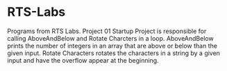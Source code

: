 # RTS-Labs
Programs from RTS Labs. Project 01 Startup Project is responsible for calling AboveAndBelow and Rotate Charcters in a loop.
AboveAndBelow prints the number of integers in an array that are above or below than the given input.
Rotate Characters rotates the characters in a string by a given input and have the overflow appear at the beginning.
